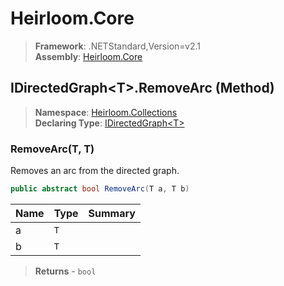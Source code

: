 # Heirloom.Core

> **Framework**: .NETStandard,Version=v2.1  
> **Assembly**: [Heirloom.Core][0]

## IDirectedGraph\<T>.RemoveArc (Method)

> **Namespace**: [Heirloom.Collections][0]  
> **Declaring Type**: [IDirectedGraph\<T>][1]

### RemoveArc(T, T)

Removes an arc from the directed graph.

```cs
public abstract bool RemoveArc(T a, T b)
```

| Name | Type | Summary |
|------|------|---------|
| a    | `T`  |         |
| b    | `T`  |         |

> **Returns** - `bool`

[0]: ../../../Heirloom.Core.md
[1]: ../IDirectedGraph[T].md
